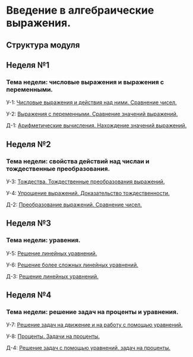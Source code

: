 # Введение в алгебраические выражения.

## Структура модуля

## Неделя №1

### Тема недели: числовые выражения и выражения с переменными.

У-1: [Числовые выражения и действия над ними. Сравнение чисел.](./components/class/class-1.md)

У-2: [Выражения с переменными. Сравнение значений выражений.](./components/class/class-2.md)

Д-1: [Арифметические вычисления. Нахождение значений выражений.](./components/homework/homework-1.md)

## Неделя №2

### Тема недели: свойства действий над числаи и тождественные преобразования.

У-3: [Тождества. Тождественные преобразования выражений.](./components/class/class-3.md)

У-4: [Упрощение выражений. Доказательство тождественности.](./components/class/class-4.md)

Д-2: [Преобразование выражений. Сравнение чисел.](./components/homework/homework-2.md)

## Неделя №3

### Тема недели: уравения.

У-5: [Решение линейных уравнений.](./components/class/class-5.md)

У-6: [Решение более сложных линейных уравнений.](./components/class/class-6.md)

Д-3: [Решение линейных уравнений.](./components/homework/homework-3.md)

## Неделя №4

### Тема недели: решение задач на проценты и уравнения.

У-7: [Решение задач на движение и на работу с помощью уравнений.](./components/class/class-7.md)

У-8: [Проценты. Задачи на проценты.](./components/class/class-8.md)

Д-4: [Решение задач с помощью уравнений, задач на проценты.](./components/homework/homework-4.md)
